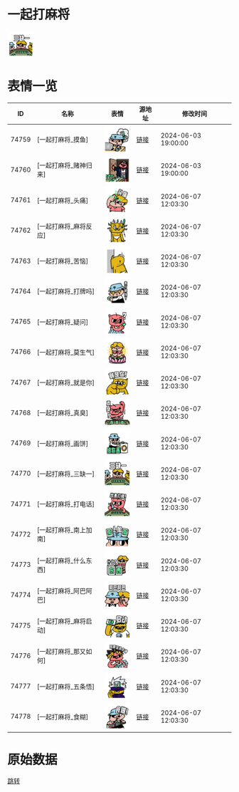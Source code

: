 # 一起打麻将

<img src="./cover.png" height="60" alt="cover" />

# 表情一览

|ID|名称|表情|源地址|修改时间|
|----|----|----|----|----|
|74759|[一起打麻将_摸鱼]|<img src="./pic/074759_%5B一起打麻将_摸鱼%5D.png" height="60" alt="摸鱼"/>|[链接](https://i0.hdslb.com/bfs/garb/4f970fb86115d194ec1fa4e0a83d9a55f8f74c91.png)|2024-06-03 19:00:00|
|74760|[一起打麻将_赌神归来]|<img src="./pic/074760_%5B一起打麻将_赌神归来%5D.png" height="60" alt="赌神归来"/>|[链接](https://i0.hdslb.com/bfs/garb/7ea4254e5cf7ee0f581860bf657c1441b0a8edfd.png)|2024-06-03 19:00:00|
|74761|[一起打麻将_头痛]|<img src="./pic/074761_%5B一起打麻将_头痛%5D.png" height="60" alt="头痛"/>|[链接](https://i0.hdslb.com/bfs/garb/442d517283b7d52c1b36779ffcfec9d832e653f1.png)|2024-06-07 12:03:30|
|74762|[一起打麻将_麻将反应]|<img src="./pic/074762_%5B一起打麻将_麻将反应%5D.png" height="60" alt="麻将反应"/>|[链接](https://i0.hdslb.com/bfs/garb/0dda951b56e61289d891cc8f88c26256f5c40a9a.png)|2024-06-07 12:03:30|
|74763|[一起打麻将_苦恼]|<img src="./pic/074763_%5B一起打麻将_苦恼%5D.png" height="60" alt="苦恼"/>|[链接](https://i0.hdslb.com/bfs/garb/dd9a1fc34dd418243f0d216f5fa753e77e7c7057.png)|2024-06-07 12:03:30|
|74764|[一起打麻将_打牌吗]|<img src="./pic/074764_%5B一起打麻将_打牌吗%5D.png" height="60" alt="打牌吗"/>|[链接](https://i0.hdslb.com/bfs/garb/d72a00d62e210ffd1816108a41f7dbf08490429d.png)|2024-06-07 12:03:30|
|74765|[一起打麻将_疑问]|<img src="./pic/074765_%5B一起打麻将_疑问%5D.png" height="60" alt="疑问"/>|[链接](https://i0.hdslb.com/bfs/garb/6d0b37c5d16796fdcdd368372ef34bcb7b13b746.png)|2024-06-07 12:03:30|
|74766|[一起打麻将_莫生气]|<img src="./pic/074766_%5B一起打麻将_莫生气%5D.png" height="60" alt="莫生气"/>|[链接](https://i0.hdslb.com/bfs/garb/e81146033adb608adf5bb29a1d4f6fbd814a36e0.png)|2024-06-07 12:03:30|
|74767|[一起打麻将_就是你]|<img src="./pic/074767_%5B一起打麻将_就是你%5D.png" height="60" alt="就是你"/>|[链接](https://i0.hdslb.com/bfs/garb/fbd9be55f1d5ae0378391219fcd8bd44300eaaf9.png)|2024-06-07 12:03:30|
|74768|[一起打麻将_真臭]|<img src="./pic/074768_%5B一起打麻将_真臭%5D.png" height="60" alt="真臭"/>|[链接](https://i0.hdslb.com/bfs/garb/a8474f79598c6ba6a69c666897f872b0bec6fda4.png)|2024-06-07 12:03:30|
|74769|[一起打麻将_画饼]|<img src="./pic/074769_%5B一起打麻将_画饼%5D.png" height="60" alt="画饼"/>|[链接](https://i0.hdslb.com/bfs/garb/a2c5da2b027d3c0b504734cfe36f9948b53de182.png)|2024-06-07 12:03:30|
|74770|[一起打麻将_三缺一]|<img src="./pic/074770_%5B一起打麻将_三缺一%5D.png" height="60" alt="三缺一"/>|[链接](https://i0.hdslb.com/bfs/garb/017f5b1d83e01e2b71a228ea6c7f93efea0ee45e.png)|2024-06-07 12:03:30|
|74771|[一起打麻将_打电话]|<img src="./pic/074771_%5B一起打麻将_打电话%5D.png" height="60" alt="打电话"/>|[链接](https://i0.hdslb.com/bfs/garb/10e83b6dc3b2bb771f66ec7c0c5e18cc07c9a3ea.png)|2024-06-07 12:03:30|
|74772|[一起打麻将_南上加南]|<img src="./pic/074772_%5B一起打麻将_南上加南%5D.png" height="60" alt="南上加南"/>|[链接](https://i0.hdslb.com/bfs/garb/c9daa655da788d9e288ff0d225d0851e68176b01.png)|2024-06-07 12:03:30|
|74773|[一起打麻将_什么东西]|<img src="./pic/074773_%5B一起打麻将_什么东西%5D.png" height="60" alt="什么东西"/>|[链接](https://i0.hdslb.com/bfs/garb/53566bfe402167ba4d53869aff7ce73f128c8d78.png)|2024-06-07 12:03:30|
|74774|[一起打麻将_阿巴阿巴]|<img src="./pic/074774_%5B一起打麻将_阿巴阿巴%5D.png" height="60" alt="阿巴阿巴"/>|[链接](https://i0.hdslb.com/bfs/garb/39fb07b9c7fbc48345c3a2aa06ec6bfb8265ca76.png)|2024-06-07 12:03:30|
|74775|[一起打麻将_麻将启动]|<img src="./pic/074775_%5B一起打麻将_麻将启动%5D.png" height="60" alt="麻将启动"/>|[链接](https://i0.hdslb.com/bfs/garb/4db6c74ebc7672c7cc60fc6c92756a48d615c9ae.png)|2024-06-07 12:03:30|
|74776|[一起打麻将_那又如何]|<img src="./pic/074776_%5B一起打麻将_那又如何%5D.png" height="60" alt="那又如何"/>|[链接](https://i0.hdslb.com/bfs/garb/ad1fde20f9c8f2ba58327f1caddeb98a5a82a4fb.png)|2024-06-07 12:03:30|
|74777|[一起打麻将_五条悟]|<img src="./pic/074777_%5B一起打麻将_五条悟%5D.png" height="60" alt="五条悟"/>|[链接](https://i0.hdslb.com/bfs/garb/ea87bd701acfc7935f6e3e3e8bc52a521a4ddacd.png)|2024-06-07 12:03:30|
|74778|[一起打麻将_食糊]|<img src="./pic/074778_%5B一起打麻将_食糊%5D.png" height="60" alt="食糊"/>|[链接](https://i0.hdslb.com/bfs/garb/0d7abf5b7db091f0195f6b31a9b48816de4176c2.png)|2024-06-07 12:03:30|

# 原始数据

[跳转](./raw.json)

